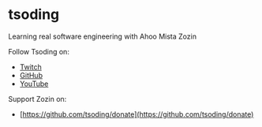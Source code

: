 # tsoding

Learning real software engineering with Ahoo Mista Zozin

Follow Tsoding on:

- [Twitch](https://www.twitch.tv/tsoding)
- [GitHub](https://github.com/tsoding)
- [YouTube](https://www.youtube.com/@TsodingDaily)

Support Zozin on: 
- [https://github.com/tsoding/donate](https://github.com/tsoding/donate)
